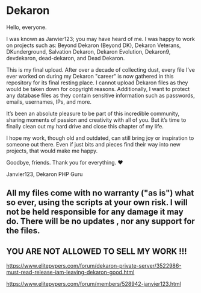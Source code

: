 # Dekaron

Hello, everyone.

I was known as Janvier123; you may have heard of me. I was happy to work on projects such as: Beyond Dekaron (Beyond DK), Dekaron Veterans, DKunderground, Salvation Dekaron, Dekaron Evolution, Dekaron9, devdekaron, dead-dekaron, and Dead Dekaron.

This is my final upload. After over a decade of collecting dust, every file I’ve ever worked on during my Dekaron "career" is now gathered in this repository for its final resting place. I cannot upload Dekaron files as they would be taken down for copyright reasons. Additionally, I want to protect any database files as they contain sensitive information such as passwords, emails, usernames, IPs, and more.

It’s been an absolute pleasure to be part of this incredible community, sharing moments of passion and creativity with all of you. But it’s time to finally clean out my hard drive and close this chapter of my life.

I hope my work, though old and outdated, can still bring joy or inspiration to someone out there. Even if just bits and pieces find their way into new projects, that would make me happy.

Goodbye, friends. Thank you for everything. ❤️

Janvier123, Dekaron PHP Guru


## All my files come with no warranty ("as is") what so ever, using the scripts at your own risk. I will not be held responsible for any damage it may do. There will be no updates , nor any support for the files.
## YOU ARE NOT ALLOWED TO SELL MY WORK !!!



https://www.elitepvpers.com/forum/dekaron-private-server/3522986-must-read-release-iam-leaving-dekaron-good.html

https://www.elitepvpers.com/forum/members/528942-janvier123.html